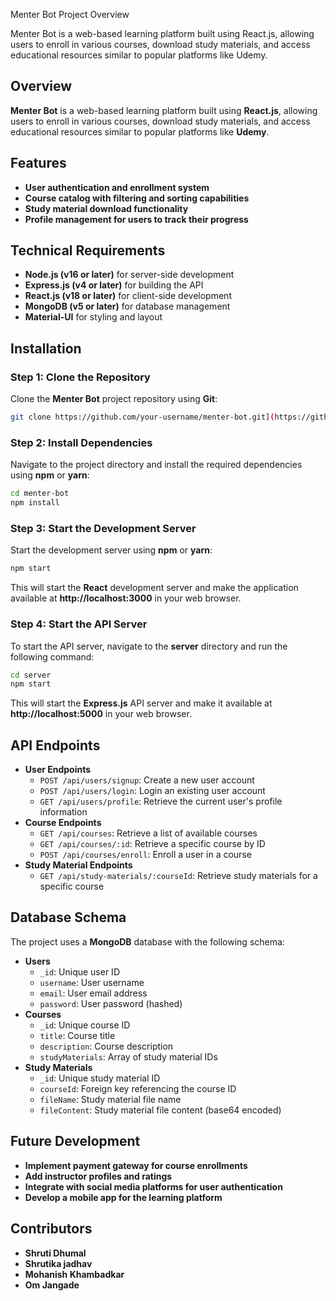 Menter Bot Project 
Overview

Menter Bot is a web-based learning platform built using React.js, allowing users to enroll in various courses, download study materials, and access educational resources similar to popular platforms like Udemy.


**Overview**
------------

**Menter Bot** is a web-based learning platform built using **React.js**, allowing users to enroll in various courses, download study materials, and access educational resources similar to popular platforms like **Udemy**.

**Features**
------------

*   **User authentication and enrollment system**
*   **Course catalog with filtering and sorting capabilities**
*   **Study material download functionality**
*   **Profile management for users to track their progress**

**Technical Requirements**
-------------------------

*   **Node.js (v16 or later)** for server-side development
*   **Express.js (v4 or later)** for building the API
*   **React.js (v18 or later)** for client-side development
*   **MongoDB (v5 or later)** for database management
*   **Material-UI** for styling and layout

**Installation**
---------------

### Step 1: Clone the Repository

Clone the **Menter Bot** project repository using **Git**:

```bash
git clone https://github.com/your-username/menter-bot.git](https://github.com/Shruti2003D/decrypt0
```

### Step 2: Install Dependencies

Navigate to the project directory and install the required dependencies using **npm** or **yarn**:

```bash
cd menter-bot
npm install

```

### Step 3: Start the Development Server

Start the development server using **npm** or **yarn**:

```bash
npm start

```

This will start the **React** development server and make the application available at **http://localhost:3000** in your web browser.

### Step 4: Start the API Server

To start the API server, navigate to the **server** directory and run the following command:

```bash
cd server
npm start

```

This will start the **Express.js** API server and make it available at **http://localhost:5000** in your web browser.

**API Endpoints**
-----------------

*   **User Endpoints**
    *   `POST /api/users/signup`: Create a new user account
    *   `POST /api/users/login`: Login an existing user account
    *   `GET /api/users/profile`: Retrieve the current user's profile information
*   **Course Endpoints**
    *   `GET /api/courses`: Retrieve a list of available courses
    *   `GET /api/courses/:id`: Retrieve a specific course by ID
    *   `POST /api/courses/enroll`: Enroll a user in a course
*   **Study Material Endpoints**
    *   `GET /api/study-materials/:courseId`: Retrieve study materials for a specific course

**Database Schema**
-------------------

The project uses a **MongoDB** database with the following schema:

*   **Users**
    *   `_id`: Unique user ID
    *   `username`: User username
    *   `email`: User email address
    *   `password`: User password (hashed)
*   **Courses**
    *   `_id`: Unique course ID
    *   `title`: Course title
    *   `description`: Course description
    *   `studyMaterials`: Array of study material IDs
*   **Study Materials**
    *   `_id`: Unique study material ID
    *   `courseId`: Foreign key referencing the course ID
    *   `fileName`: Study material file name
    *   `fileContent`: Study material file content (base64 encoded)

**Future Development**
----------------------

*   **Implement payment gateway for course enrollments**
*   **Add instructor profiles and ratings**
*   **Integrate with social media platforms for user authentication**
*   **Develop a mobile app for the learning platform**

**Contributors**
---------------

*   **Shruti Dhumal**
*   **Shrutika jadhav**
*   **Mohanish Khambadkar**
*   **Om Jangade**




